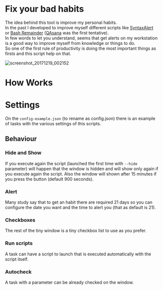 # Fix your bad habits

The idea behind this tool is improve my personal habits.  
In the past I developed to improve myself different scripts like [SyntaxAlert](https://github.com/Mte90/SyntaxAlert) or [Bash Remainder](https://github.com/Mte90/My-Scripts/blob/master/misc/bashremainder.sh) ([QAsana](https://github.com/Mte90/Qasana) was the first tentative).  
In few words to let you understand, seems that get alerts on my workstation is a good way to improve myself from knowledge or things to do.  
So one of the first rule of productivity is doing the most important things as firsts and this script help on that.

![screenshot_20171219_002152](https://user-images.githubusercontent.com/403283/34132971-b0da5f86-e452-11e7-9aaa-f5e12ad15891.png)

# How Works

# Settings

On the `config-example.json` (to rename as config.json) there is an example of tasks with the various settings of this scripts.

## Behaviour

### Hide and Show
If you execute again the script (launched the first time with `--hide` parameter) will happen that the window is hidden and will show only again if you execute again the script. Also the window will shown after 15 minutes if you press the button (default 900 seconds).  

### Alert
Many study say that to get an habit there are required 21 days so you can configure the date you want and the time to alert you (that as default is 21).  

### Checkboxes 
The rest of the tiny window is a tiny checkbox list to use as you prefer.  

### Run scripts
A task can have a script to launch that is executed automatically with the script itself.

### Autocheck
A task with a parameter can be already checked on the window.